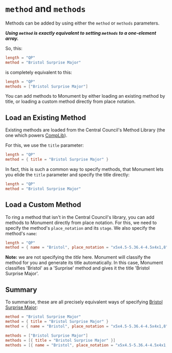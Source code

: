 # `method` and `methods`

Methods can be added by using either the `method` or `methods` parameters.

_**Using `method` is exactly equivalent to setting `methods` to a one-element array.**_

So, this:
```toml
length = "QP"
method = "Bristol Surprise Major"
```
is completely equivalent to this:
```toml
length = "QP"
methods = ["Bristol Surprise Major"]
```

You can add methods to Monument by either loading an existing method by title, or loading a custom
method directly from place notation.



## Load an Existing Method

Existing methods are loaded from the Central Council's Method Library (the one which powers
[CompLib](complib.org)).

For this, we use the `title` parameter:
```toml
length = "QP"
method = { title = "Bristol Surprise Major" }
```

In fact, this is such a common way to specify methods, that Monument lets you elide the
`title` parameter and specify the title directly:
```toml
length = "QP"
method = "Bristol Surprise Major"
```



## Load a Custom Method

To ring a method that isn't in the Central Council's library, you can add methods to Monument
directly from place notation.  For this, we need to specify the method's `place_notation` and its
`stage`.  We also specify the method's `name`:

```toml
length = "QP"
method = { name = "Bristol", place_notation = "x5x4.5-5.36.4-4.5x4x1,8", stage = 8 }
```

**Note:** we are not specifying the *title* here.  Monument will classify the method for you and
generate its title automatically.  In this case, Monument classifies 'Bristol' as a 'Surprise'
method and gives it the title 'Bristol Surprise Major'.



## Summary

To summarise, these are all precisely equivalent ways of specifying
[Bristol Surprise Major](https://complib.org/method/19048):
```toml
method = "Bristol Surprise Major"
method = { title = "Bristol Surprise Major" }
method = { name = "Bristol", place_notation = "x5x4.5-5.36.4-4.5x4x1,8", stage = 8 }

methods = ["Bristol Surprise Major"]
methods = [{ title = "Bristol Surprise Major" }]
methods = [{ name = "Bristol", place_notation = "x5x4.5-5.36.4-4.5x4x1,8", stage = 8 }]
```
